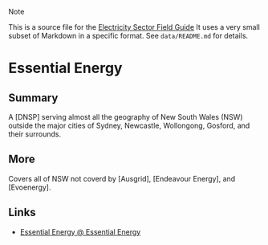 > [!NOTE] 
> This is a source file for the [Electricity Sector Field Guide](https://grahamlea.github.io/Electricity-Sector-Field-Guide/)
> It uses a very small subset of Markdown in a specific format.
> See `data/README.md` for details.

# Essential Energy


## Summary

A [DNSP] serving almost all the geography of New South Wales (NSW) outside the major cities of Sydney,
Newcastle, Wollongong, Gosford, and their surrounds.


## More

Covers all of NSW not coverd by [Ausgrid], [Endeavour Energy], and [Evoenergy].


## Links
- [Essential Energy @ Essential Energy](https://www.essentialenergy.com.au/)


